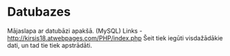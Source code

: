 # Datubazes
Mājaslapa ar datubāzi apakšā. (MySQL)
Links - http://kirsis18.atwebpages.com/PHP/index.php
Šeit tiek iegūti visdažādākie dati, un tad tie tiek apstrādāti.

